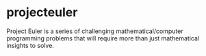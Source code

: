 # projecteuler
Project Euler is a series of challenging mathematical/computer programming problems that will require more than just mathematical insights to solve. 
